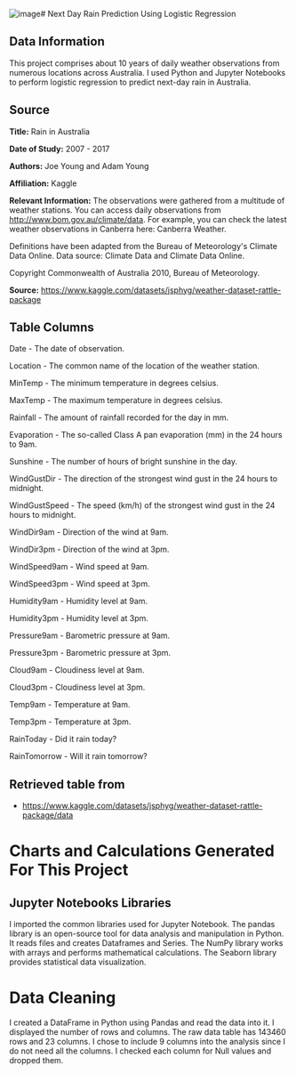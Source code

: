 ![image](https://github.com/user-attachments/assets/9de4bee7-df0a-4b15-a8be-cee351e87d96)# Next Day Rain Prediction Using Logistic Regression
## Data Information
This project comprises about 10 years of daily weather observations from numerous locations across Australia.
I used Python and Jupyter Notebooks to perform logistic regression to predict next-day rain in Australia.

## Source
**Title:** Rain in Australia

**Date of Study:** 2007 - 2017

**Authors:** Joe Young and Adam Young

**Affiliation:** Kaggle

**Relevant Information:**
The observations were gathered from a multitude of weather stations. You can access daily observations from http://www.bom.gov.au/climate/data.
For example, you can check the latest weather observations in Canberra here: Canberra Weather.

Definitions have been adapted from the Bureau of Meteorology's Climate Data Online.
Data source: Climate Data and Climate Data Online.

Copyright Commonwealth of Australia 2010, Bureau of Meteorology.

**Source:** https://www.kaggle.com/datasets/jsphyg/weather-dataset-rattle-package

## Table Columns
Date - The date of observation.

Location - The common name of the location of the weather station.

MinTemp - The minimum temperature in degrees celsius.

MaxTemp - The maximum temperature in degrees celsius.

Rainfall - The amount of rainfall recorded for the day in mm.

Evaporation - The so-called Class A pan evaporation (mm) in the 24 hours to 9am.

Sunshine - The number of hours of bright sunshine in the day.

WindGustDir - The direction of the strongest wind gust in the 24 hours to midnight.

WindGustSpeed - The speed (km/h) of the strongest wind gust in the 24 hours to midnight.

WindDir9am - Direction of the wind at 9am.

WindDir3pm - Direction of the wind at 3pm.

WindSpeed9am - Wind speed at 9am.

WindSpeed3pm - Wind speed at 3pm.

Humidity9am - Humidity level at 9am.

Humidity3pm - Humidity level at 3pm.

Pressure9am - Barometric pressure at 9am.

Pressure3pm - Barometric pressure at 3pm.

Cloud9am - Cloudiness level at 9am.

Cloud3pm - Cloudiness level at 3pm.

Temp9am - Temperature at 9am.

Temp3pm - Temperature at 3pm.

RainToday - Did it rain today?

RainTomorrow - Will it rain tomorrow?

## Retrieved table from
- https://www.kaggle.com/datasets/jsphyg/weather-dataset-rattle-package/data

# Charts and Calculations Generated For This Project

## Jupyter Notebooks Libraries
I imported the common libraries used for Jupyter Notebook. The pandas library is an open-source tool for data analysis and manipulation in Python. It reads files and creates Dataframes and Series. The NumPy library works with arrays and performs mathematical calculations. The Seaborn library provides statistical data visualization.

# Data Cleaning
I created a DataFrame in Python using Pandas and read the data into it. I displayed the number of rows and columns. The raw data table has 143460 rows and 23 columns. I chose to include 9 columns into the analysis since I do not need all the columns. I checked each column for Null values and dropped them.
